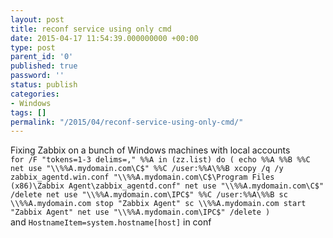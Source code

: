 ```yaml
---
layout: post
title: reconf service using only cmd
date: 2015-04-17 11:54:39.000000000 +00:00
type: post
parent_id: '0'
published: true
password: ''
status: publish
categories:
- Windows
tags: []
permalink: "/2015/04/reconf-service-using-only-cmd/"
---
```

Fixing Zabbix on a bunch of Windows machines with local accounts  
`
for /F "tokens=1-3 delims=," %%A in (zz.list) do (
 echo %%A %%B %%C
 net use "\\%%A.mydomain.com\C$" %%C /user:%%A\%%B
 xcopy /q /y zabbix_agentd.win.conf "\\%%A.mydomain.com\C$\Program Files (x86)\Zabbix Agent\zabbix_agentd.conf"
 net use "\\%%A.mydomain.com\C$" /delete
 net use "\\%%A.mydomain.com\IPC$" %%C /user:%%A\%%B
 sc \\%%A.mydomain.com stop "Zabbix Agent"
 sc \\%%A.mydomain.com start "Zabbix Agent"
 net use "\\%%A.mydomain.com\IPC$" /delete
)
`  
and `HostnameItem=system.hostname[host]` in conf

